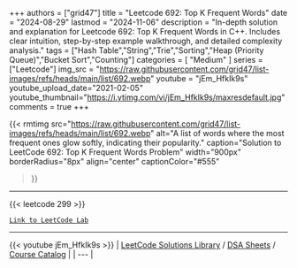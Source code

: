 
+++
authors = ["grid47"]
title = "Leetcode 692: Top K Frequent Words"
date = "2024-08-29"
lastmod = "2024-11-06"
description = "In-depth solution and explanation for Leetcode 692: Top K Frequent Words in C++. Includes clear intuition, step-by-step example walkthrough, and detailed complexity analysis."
tags = ["Hash Table","String","Trie","Sorting","Heap (Priority Queue)","Bucket Sort","Counting"]
categories = [
    "Medium"
]
series = ["Leetcode"]
img_src = "https://raw.githubusercontent.com/grid47/list-images/refs/heads/main/list/692.webp"
youtube = "jEm_HfkIk9s"
youtube_upload_date="2021-02-05"
youtube_thumbnail="https://i.ytimg.com/vi/jEm_HfkIk9s/maxresdefault.jpg"
comments = true
+++


{{< rmtimg 
    src="https://raw.githubusercontent.com/grid47/list-images/refs/heads/main/list/692.webp" 
    alt="A list of words where the most frequent ones glow softly, indicating their popularity."
    caption="Solution to LeetCode 692: Top K Frequent Words Problem"
    width="900px"
    borderRadius="8px"
    align="center" 
    captionColor="#555"
>}}
---
{{< leetcode 299 >}}

[`Link to LeetCode Lab`](https://leetcode.com/problems/top-k-frequent-words/description/)

---
{{< youtube jEm_HfkIk9s >}}
| [LeetCode Solutions Library](https://grid47.xyz/leetcode/) / [DSA Sheets](https://grid47.xyz/sheets/) / [Course Catalog](https://grid47.xyz/courses/) |
| --- |
